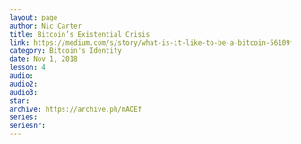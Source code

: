 ```yaml
---
layout: page
author: Nic Carter
title: Bitcoin’s Existential Crisis
link: https://medium.com/s/story/what-is-it-like-to-be-a-bitcoin-56109f3e6753
category: Bitcoin's Identity
date: Nov 1, 2018
lesson: 4
audio: 
audio2: 
audio3: 
star: 
archive: https://archive.ph/mAOEf
series: 
seriesnr: 
---
```


